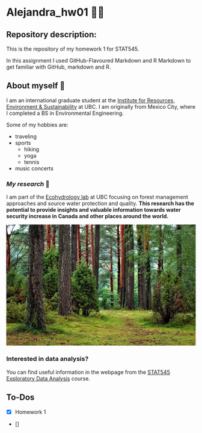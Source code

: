 # **Alejandra_hw01** :woman_technologist:

## Repository description:

This is the repository of my homework 1 for STAT545.

In this assignment I used GitHub-Flavoured Markdown and R Markdown to get familiar with GitHub, markdown and R.

## About myself :raising_hand:
I am an international graduate student at the [Institute for Resources, Environment & Sustainability](http://ires.ubc.ca) at UBC. I am originally from Mexico City, where I completed a BS in Environmental Engineering. 

Some of my hobbies are:
* traveling
* sports
  + hiking 
  + yoga
  + tennis
* music concerts

### *My research* :evergreen_tree:
I am part of the [Ecohydrology lab](http://ecohydro.ires.ubc.ca) at UBC focusing on forest management approaches and source water protection and quality.
**This research has the potential to provide insights and valuable information towards water security increase in Canada and other places around the world.**

![](/images/forest_01.jpg)

### Interested in data analysis?
You can find useful information in the webpage from the [STAT545 Exploratory Data Analysis](http://stat545.com) course.

## To-Dos

- [x] Homework 1
- []


